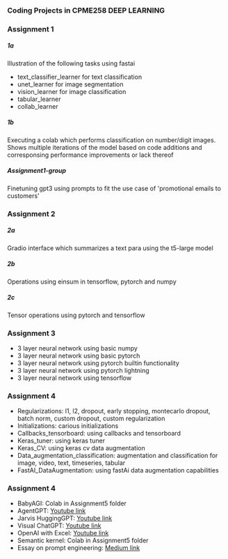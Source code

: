 ### Coding Projects in CPME258 DEEP LEARNING

### Assignment 1

##### 1a

Illustration of the following tasks using fastai
- text_classifier_learner for text classification
- unet_learner for image segmentation
- vision_learner for image classification
- tabular_learner
- collab_learner

##### 1b

Executing a colab which performs classification on number/digit images. Shows multiple iterations of the model based on code additions and corresponsing performance improvements or lack thereof

##### Assignment1-group

Finetuning gpt3 using prompts to fit the use case of 'promotional emails to customers'


### Assignment 2

##### 2a

Gradio interface which summarizes a text para using the t5-large model

##### 2b

Operations using einsum in tensorflow, pytorch and numpy

##### 2c

Tensor operations using pytorch and tensorflow

### Assignment 3

- 3 layer neural network using basic numpy
- 3 layer neural network using basic pytorch
- 3 layer neural network using pytorch builtin functionality
- 3 layer neural network using pytorch lightning
- 3 layer neural network using tensorflow

### Assignment 4

- Regularizations: l1, l2, dropout, early stopping, montecarlo dropout, batch norm, custom dropout, custom regularization
- Initializations: carious initializations
- Callbacks_tensorboard: using callbacks and tensorboard
- Keras_tuner: using keras tuner
- Keras_CV: using keras cv data augmentation
- Data_augmentation_classification: augmentation and classification for image, video, text, timeseries, tabular
- FastAI_DataAugmentation: using fastAi data augmentation capabilities 

### Assignment 4

- BabyAGI: Colab in Assignment5 folder
- AgentGPT: [Youtube link](https://youtu.be/7-Ctfbqg8Ug)
- Jarvis HuggingGPT: [Youtube link](https://youtu.be/sHZu0ofAj_A)
- Visual ChatGPT: [Youtube link](https://youtu.be/H_16vcI2A14)
- OpenAI with Excel: [Youtube link](https://youtu.be/7vDMAkU49Dc)
- Semantic kernel: Colab in Assignment5 folder
- Essay on prompt engineering: [Medium link](https://medium.com/@neelearning93/prompt-engineering-introduction-and-best-practices-2e8c5392986d)